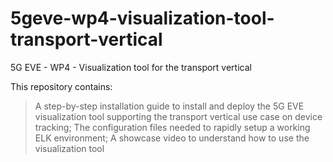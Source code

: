 # 5geve-wp4-visualization-tool-transport-vertical
5G EVE - WP4 - Visualization tool for the transport vertical

This repository contains:
> A step-by-step installation guide to install and deploy the 5G EVE visualization tool supporting the transport vertical use case on device tracking;
> The configuration files needed to rapidly setup a working ELK environment;
> A showcase video to understand how to use the visualization tool 

